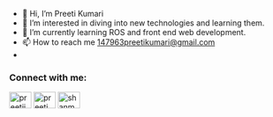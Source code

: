 - 👋 Hi, I’m Preeti Kumari
- 👀 I’m interested in diving into new technologies and learning them.
- 🌱 I’m currently learning ROS and front end web development.
- 📫 How to reach me 147963preetikumari@gmail.com
- 
<h3 align="left">Connect with me:</h3>
<p align="left">
<a href="https://www.instagram.com/preetii.kumari__/" target="blank"><img align="center" src="https://raw.githubusercontent.com/rahuldkjain/github-profile-readme-generator/master/src/images/icons/Social/instagram.svg" alt="preetii.kumari_" height="30" width="40" /></a>
<a href="https://www.linkedin.com/in/preeti-kumari-a05943271/" target="blank"><img align="center" src="https://upload.wikimedia.org/wikipedia/commons/thumb/c/ca/LinkedIn_logo_initials.png/480px-LinkedIn_logo_initials.png" alt="preeti_kumari" height="30" width="40" /></a>
<a href="https://codeforces.com/profile/shanmukhshashankh" target="blank"><img align="center" src="https://raw.githubusercontent.com/rahuldkjain/github-profile-readme-generator/master/src/images/icons/Social/codeforces.svg" alt="shanmukhshashankh" height="30" width="40" /></a>
</p>

<!---
preetikumari5/preetikumari5 is a ✨ special ✨ repository because its `README.md` (this file) appears on your GitHub profile.
You can click the Preview link to take a look at your changes.
--->
